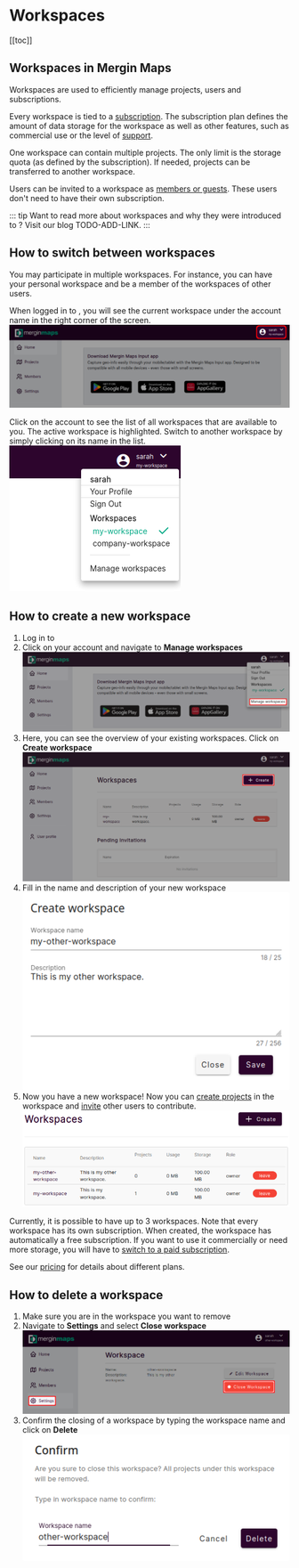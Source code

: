 ﻿# Workspaces
[[toc]]

## Workspaces in Mergin Maps
Workspaces are used to efficiently manage projects, users and subscriptions. 

Every workspace is tied to a [subscription](https://merginmaps.com/pricing). The subscription plan defines the amount of data storage for the workspace as well as other features, such as commercial use or the level of [support](../../misc/troubleshoot/#support).

One workspace can contain multiple projects. The only limit is the storage quota (as defined by the subscription). If needed, projects can be transferred to another workspace.

Users can be invited to a workspace as [members or guests](../permissions/). These users don't need to have their own subscription. 

::: tip
Want to read more about workspaces and why they were introduced to <MainPlatformName />? Visit our blog TODO-ADD-LINK.
:::


## How to switch between workspaces
You may participate in multiple workspaces. For instance, you can have your personal workspace and be a member of the workspaces of other users.

When logged in to <AppDomainNameLink />, you will see the current workspace under the account name in the right corner of the screen.
![current workspace](./web-workspace.png)

Click on the account to see the list of all workspaces that are available to you. The active workspace is highlighted. Switch to another workspace by simply clicking on its name in the list.
![switch workspace](./web-switch-workspace.png)


## How to create a new workspace
1. Log in to <AppDomainNameLink />
2. Click on your account and navigate to **Manage workspaces**
   ![manage workspaces](./web-manage-workspaces.png)
3. Here, you can see the overview of your existing workspaces. Click on **Create workspace**
   ![create workspace](./web-create-workspace.png)
4. Fill in the name and description of your new workspace
   ![new workspace](./web-new-workspace.png)
5. Now you have a new workspace! Now you can [create projects](../create-project/) in the workspace and [invite](../permissions/#how-to-add-users-and-manage-workspace-permissions) other users to contribute.
   ![new workspace](./web-new-workspace-created.png)

Currently, it is possible to have up to 3 workspaces. Note that every workspace has its own subscription. When created, the workspace has automatically a free subscription. If you want to use it commercially or need more storage, you will have to [switch to a paid subscription](../../setup/subscriptions/#changing-a-subscription-from-web). 

See our [pricing](https://merginmaps.com/pricing) for details about different plans.


## How to delete a workspace
1. Make sure you are in the workspace you want to remove
2. Navigate to **Settings** and select **Close workspace**
   ![](./web-delete-workspace.png)
3. Confirm the closing of a workspace by typing the workspace name and click on **Delete**
   ![confirm delete](./web-delete-workspace-confirm.png)

